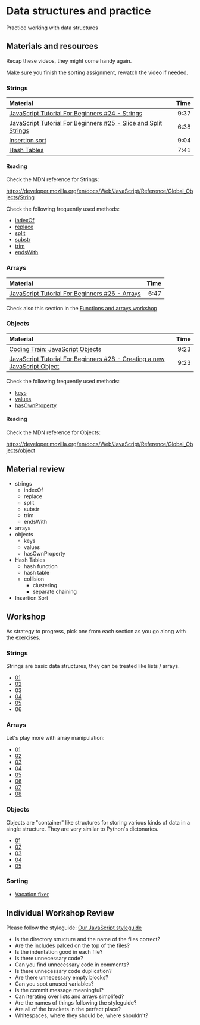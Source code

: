 # Data structures and practice
Practice working with data structures

## Materials and resources

Recap these videos, they might come handy again.

Make sure you finish the sorting assignment, rewatch the video if needed.

### Strings

| Material | Time |
|:---------|-----:|
| [JavaScript Tutorial For Beginners #24 - Strings](https://www.youtube.com/watch?v=k8MIbEVXhE0) | 9:37 |
| [JavaScript Tutorial For Beginners #25 - Slice and Split Strings](https://www.youtube.com/watch?v=HEdikBHsMag) | 6:38 |
| [Insertion sort](https://www.youtube.com/watch?v=DFG-XuyPYUQ) | 9:04 |
| [Hash Tables](https://www.youtube.com/watch?v=h2d9b_nEzoA) | 7:41 |

#### Reading

Check the MDN reference for Strings:

https://developer.mozilla.org/en/docs/Web/JavaScript/Reference/Global_Objects/String

Check the following frequently used methods:

 - [indexOf](https://developer.mozilla.org/en-US/docs/Web/JavaScript/Reference/Global_Objects/String/indexOf)
 - [replace](https://developer.mozilla.org/en-US/docs/Web/JavaScript/Reference/Global_Objects/String/replace)
 - [split](https://developer.mozilla.org/en-US/docs/Web/JavaScript/Reference/Global_Objects/String/split)
 - [substr](https://developer.mozilla.org/en-US/docs/Web/JavaScript/Reference/Global_Objects/String/substr)
 - [trim](https://developer.mozilla.org/en-US/docs/Web/JavaScript/Reference/Global_Objects/String/Trim)
 - [endsWith](https://developer.mozilla.org/en-US/docs/Web/JavaScript/Reference/Global_Objects/String/endsWith)

### Arrays

| Material | Time |
|:---------|-----:|
| [JavaScript Tutorial For Beginners #26 - Arrays](https://www.youtube.com/watch?v=EUnV-fCY0Pc) | 6:47 |

Check also this section in the [Functions and arrays workshop](../functions-and-arrays/javascript.md#arrays)


### Objects

| Material | Time |
|:---------|-----:|
| [Coding Train: JavaScript Objects](https://www.youtube.com/watch?v=-e5h4IGKZRY) | 9:23 |
| [JavaScript Tutorial For Beginners #28 - Creating a new JavaScript Object](https://www.youtube.com/watch?v=wA5vU_HQfVI) | 9:23 |

Check the following frequently used methods:

 - [keys](https://developer.mozilla.org/en-US/docs/Web/JavaScript/Reference/Global_Objects/Object/keys)
 - [values](https://developer.mozilla.org/en-US/docs/Web/JavaScript/Reference/Global_Objects/Object/values)
 - [hasOwnProperty](https://developer.mozilla.org/en-US/docs/Web/JavaScript/Reference/Global_Objects/Object/hasOwnProperty)

#### Reading

Check the MDN reference for Objects:

https://developer.mozilla.org/en/docs/Web/JavaScript/Reference/Global_Objects/object


## Material review

 - strings
    - indexOf
    - replace
    - split
    - substr
    - trim
    - endsWith
 - arrays
 - objects
    - keys
    - values
    - hasOwnProperty
- Hash Tables
  - hash function
  - hash table
  - collision
    - clustering
    - separate chaining
- Insertion Sort


## Workshop

As strategy to progress, pick one from each section as you go along with the exercises.


### Strings

Strings are basic data structures, they can be treated like lists / arrays.

 -  [01](strings/simplereplace/simplereplace.js)
 -  [02](strings/reverse/reverse.js)
 -  [03](strings/urlfixer/urlfixer.js)
 -  [04](strings/takeslonger/takeslonger.js)
 -  [05](strings/todoprint/todoprint.js)
 -  [06](strings/hewillnever/hewillnever.js)


### Arrays

Let's play more with array manipulation:

 -  [01](lists/solarsystem/solarsystem.js)
 -  [02](lists/matchmaking/matchmaking.js)
 -  [03](lists/appendletter/appendletter.js)
 -  [04](lists/candyshop/candyshop.js)
 -  [05](lists/elementfinder/elementfinder.js)
 -  [06](lists/isinlist/isinlist.js)
 -  [07](lists/quoteswap/quoteswap.js)
 -  [08](lists/calculator/calculator.js)


### Objects

Objects are "container" like structures for storing various kinds of data in a single structure. They are very similar to Python's dictonaries.

 -  [01](hashes/student-counter/student-counter.js)
 -  [02](hashes/student-filter/student-filter.js)
 -  [03](hashes/bank-transfer/bank-transfer.js)
 -  [04](hashes/festival-entry/festival-entry.js)
 -  [05](hashes/table-printer/table-printer.js)


### Sorting

 - [Vacation fixer](sorting/vacation.py)


## Individual Workshop Review
Please follow the styleguide: [Our JavaScript styleguide](../../styleguide/javascript.md)

- Is the directory structure and the name of the files correct?
- Are the includes palced on the top of the files?
- Is the indentation good in each file?
- Is there unnecessary code?
- Can you find unnecessary code in comments?
- Is there unnecessary code duplication?
- Are there unnecessary empty blocks?
- Can you spot unused variables?
- Is the commit message meaningful?
- Can iterating over lists and arrays simplifed?
- Are the names of things following the styleguide?
- Are all of the brackets in the perfect place?
- Whitespaces, where they should be, where shouldn't?
